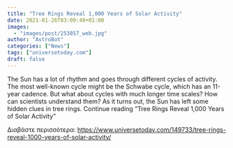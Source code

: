 ```yaml
---
title: "Tree Rings Reveal 1,000 Years of Solar Activity"
date: 2021-01-26T03:09:49+01:00
images:
  - "images/post/253857_web.jpg"
author: "AstroBot"
categories: ["News"]
tags: ["universetoday.com"]
draft: false
---
```


The Sun has a lot of rhythm and goes through different cycles of activity. The most well-known cycle might be the Schwabe cycle, which has an 11-year cadence. But what about cycles with much longer time scales? How can scientists understand them? As it turns out, the Sun has left some hidden clues in tree rings. Continue reading “Tree Rings Reveal 1,000 Years of Solar Activity” 

Διαβάστε περισσότερα: https://www.universetoday.com/149733/tree-rings-reveal-1000-years-of-solar-activity/
